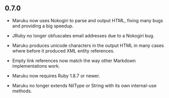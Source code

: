 0.7.0
-----

* Maruku now uses Nokogiri to parse and output HTML, fixing many bugs and
  providing a big speedup.
	
* JRuby no longer obfuscates email addresses due to a Nokogiri bug.

* Maruku produces unicode characters in the output HTML in many cases where
  before it produced XML entity references.

* Empty link references now match the way other Markdown implementations work.

* Maruku now requires Ruby 1.8.7 or newer.

* Maruku no longer extends NilType or String with its own internal-use methods.
